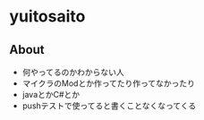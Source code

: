 # yuitosaito
## About
- 何やってるのかわからない人
- マイクラのModとか作ってたり作ってなかったり
- javaとかC#とか
- pushテストで使ってると書くことなくなってくる
